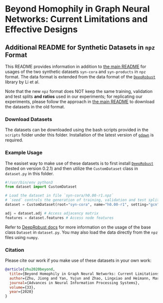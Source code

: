 # Beyond Homophily in Graph Neural Networks: Current Limitations and Effective Designs

## Additional README for Synthetic Datasets in `npz` Format

This README provides information in addition to [the main README](/..) for usages of the two synthetic datasets `syn-cora` and `syn-products` in `npz` format. The data format is extended from the data format of the [`DeepRobust`](https://github.com/DSE-MSU/DeepRobust) library by Li et al.

Note that the new `npz` format does NOT keep the same training, validation and test splits **and ratios** used in our experiments; for replicating our experiments, please follow the approach in [the main README](/..) to download the datasets in the old format.

### Download Datasets

The datasets can be downloaded using the bash scripts provided in the `scripts` folder under this folder. Installation of the latest version of [`gdown`](https://github.com/wkentaro/gdown) is required.

### Example Usage

The easiset way to make use of these datasets is to first install [`DeepRobust`](https://github.com/DSE-MSU/DeepRobust) (tested on version 0.2.1) and then utilize the `CustomDataset` class in `dataset.py` in this folder.

```python
#!/usr/bin/env python3
from dataset import CustomDataset

# Load the dataset in file `syn-cora/h0.00-r1.npz`
# `seed` controls the generation of training, validation and test splits
dataset = CustomDataset(root="syn-cora", name="h0.00-r1", setting="gcn", seed=15)

adj = dataset.adj # Access adjacency matrix
features = dataset.features # Access node features
```

Refer to [DeepRobust docs](https://deeprobust.readthedocs.io/en/latest/source/deeprobust.graph.data.html#deeprobust.graph.data.Dataset) for more information on the usage of the base class `Dataset` in `dataset.py`. You may also load the data directly from the `npz` files using `numpy`.

### Citation

Please cite our work if you make use of these datasets in your own work:

```bibtex
@article{zhu2020beyond,
  title={Beyond Homophily in Graph Neural Networks: Current Limitations and Effective Designs},
  author={Zhu, Jiong and Yan, Yujun and Zhao, Lingxiao and Heimann, Mark and Akoglu, Leman and Koutra, Danai},
  journal={Advances in Neural Information Processing Systems},
  volume={33},
  year={2020}
}
```
